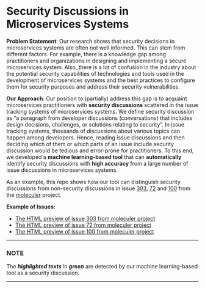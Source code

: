 # Security Discussions in Microservices Systems

**Problem Statement**: Our research shows that security decisions in microservices systems are often not well informed. This can stem from different factors. For example, there is a knowledge gap among practitioners and organizations in designing and implementing a secure microservices system. Also, there is a lot of confusion in the industry about the potential security capabilities of technologies and tools used in the development of microservices systems and the best practices to configure them for security purposes and address their security vulnerabilities.

 
**Our Approach**: Our position to (partially) address this gap is to acquaint microservices practitioners with **security discussions** scattered in the issue tracking systems of microservices systems. We define security discussion as “a paragraph from developer discussions (conversations) that includes design decisions, challenges, or solutions relating to security”. In issue tracking systems, thousands of discussions about various topics can happen among developers. Hence, reading issue discussions and then deciding which of them or which parts of an issue include security discussion would be tedious and error-prone for practitioners. To this end, we developed a **machine learning-based tool** that can **automatically** identify security discussions with **high accuracy** from a large number of issue discussions in microservices systems.


As an example, this repo shows how our tool can distinguish security discussions from non-security discussions in issue [303](https://github.com/moleculerjs/moleculer/issues/303), [72](https://github.com/moleculerjs/moleculer/issues/72) and [100](https://github.com/moleculerjs/moleculer/issues/100) from the [moleculer](https://github.com/moleculerjs/moleculer) project.

**Example of Issues:**

* [The HTML preview of issue 303 from moleculer project](http://htmlpreview.github.io/?https://github.com/RezaeiNasab/SD_MSA/blob/main/Question%20on%20how%20to%20use%20this%20framework%20·%20Issue%20%23303%20·%20moleculerjs:moleculer.html) 
* [The HTML preview of issue 72 from moleculer project](http://htmlpreview.github.io/?https://github.com/RezaeiNasab/SD_MSA/blob/main/AMQP%20Transporter%20by%20Nathan-Schwartz%20·%20Pull%20Request%20%2372%20·%20moleculerjs:moleculer.html)
* [The HTML preview of issue 100 from moleculer project](http://htmlpreview.github.io/?https://github.com/RezaeiNasab/SD_MSA/blob/main/Wishlist%20·%20Issue%20%23100%20·%20moleculerjs:moleculer.html)


---
### NOTE

The ***highlighted texts*** in ***green*** are detected by our machine learning-based tool as a security discussion.

---
